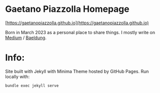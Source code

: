 # Gaetano Piazzolla Homepage

[https://gaetanopiazzolla.github.io](https://gaetanopiazzolla.github.io)

Born in March 2023 as a personal place to share things.
I mostly write on [Medium](https://gae-piaz.medium.com/) / [Baeldung](https://www.baeldung.com/author/gaetanopiazzolla).

# Info:

Site built with Jekyll with Minima Theme hosted by GitHub Pages.
Run locally with:

```shell
bundle exec jekyll serve
```
